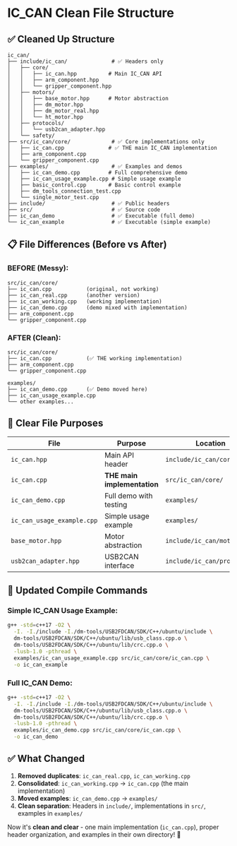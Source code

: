# IC_CAN Clean File Structure

## ✅ Cleaned Up Structure

```
ic_can/
├── include/ic_can/              # ✅ Headers only
│   ├── core/
│   │   ├── ic_can.hpp          # Main IC_CAN API
│   │   ├── arm_component.hpp
│   │   └── gripper_component.hpp
│   ├── motors/
│   │   ├── base_motor.hpp      # Motor abstraction
│   │   ├── dm_motor.hpp
│   │   ├── dm_motor_real.hpp
│   │   └── ht_motor.hpp
│   ├── protocols/
│   │   └── usb2can_adapter.hpp
│   └── safety/
├── src/ic_can/core/             # ✅ Core implementations only
│   ├── ic_can.cpp              # ✅ THE main IC_CAN implementation
│   ├── arm_component.cpp
│   └── gripper_component.cpp
├── examples/                    # ✅ Examples and demos
│   ├── ic_can_demo.cpp         # Full comprehensive demo
│   ├── ic_can_usage_example.cpp # Simple usage example
│   ├── basic_control.cpp       # Basic control example
│   ├── dm_tools_connection_test.cpp
│   └── single_motor_test.cpp
├── include/                     # ✅ Public headers
├── src/                         # ✅ Source code
├── ic_can_demo                  # ✅ Executable (full demo)
└── ic_can_example               # ✅ Executable (simple example)
```

## 📋 File Differences (Before vs After)

### **BEFORE (Messy):**
```
src/ic_can/core/
├── ic_can.cpp           (original, not working)
├── ic_can_real.cpp      (another version)
├── ic_can_working.cpp   (working implementation)
├── ic_can_demo.cpp      (demo mixed with implementation)
├── arm_component.cpp
└── gripper_component.cpp
```

### **AFTER (Clean):**
```
src/ic_can/core/
├── ic_can.cpp           (✅ THE working implementation)
├── arm_component.cpp
└── gripper_component.cpp

examples/
├── ic_can_demo.cpp      (✅ Demo moved here)
├── ic_can_usage_example.cpp
└── other examples...
```

## 🎯 Clear File Purposes

| File | Purpose | Location |
|------|---------|----------|
| `ic_can.hpp` | Main API header | `include/ic_can/core/` |
| `ic_can.cpp` | **THE main implementation** | `src/ic_can/core/` |
| `ic_can_demo.cpp` | Full demo with testing | `examples/` |
| `ic_can_usage_example.cpp` | Simple usage example | `examples/` |
| `base_motor.hpp` | Motor abstraction | `include/ic_can/motors/` |
| `usb2can_adapter.hpp` | USB2CAN interface | `include/ic_can/protocols/` |

## 🔧 Updated Compile Commands

### **Simple IC_CAN Usage Example:**
```bash
g++ -std=c++17 -O2 \
  -I. -I./include -I./dm-tools/USB2FDCAN/SDK/C++/ubuntu/include \
  dm-tools/USB2FDCAN/SDK/C++/ubuntu/lib/usb_class.cpp.o \
  dm-tools/USB2FDCAN/SDK/C++/ubuntu/lib/crc.cpp.o \
  -lusb-1.0 -pthread \
  examples/ic_can_usage_example.cpp src/ic_can/core/ic_can.cpp \
  -o ic_can_example
```

### **Full IC_CAN Demo:**
```bash
g++ -std=c++17 -O2 \
  -I. -I./include -I./dm-tools/USB2FDCAN/SDK/C++/ubuntu/include \
  dm-tools/USB2FDCAN/SDK/C++/ubuntu/lib/usb_class.cpp.o \
  dm-tools/USB2FDCAN/SDK/C++/ubuntu/lib/crc.cpp.o \
  -lusb-1.0 -pthread \
  examples/ic_can_demo.cpp src/ic_can/core/ic_can.cpp \
  -o ic_can_demo
```

## ✅ What Changed

1. **Removed duplicates**: `ic_can_real.cpp`, `ic_can_working.cpp`
2. **Consolidated**: `ic_can_working.cpp` → `ic_can.cpp` (the main implementation)
3. **Moved examples**: `ic_can_demo.cpp` → `examples/`
4. **Clean separation**: Headers in `include/`, implementations in `src/`, examples in `examples/`

Now it's **clean and clear** - one main implementation (`ic_can.cpp`), proper header organization, and examples in their own directory! 🚀